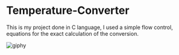 # Temperature-Converter

This is my project done in C language, I used a simple flow control, equations for the exact calculation of the conversion. 

![giphy](https://user-images.githubusercontent.com/86674827/135724435-2da1ddcf-b914-4185-88b8-3a2c692dc6d0.gif)
